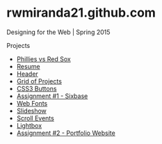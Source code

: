 # rwmiranda21.github.com

Designing for the Web | Spring 2015

Projects
* [Phillies vs Red Sox](http://rwmiranda21.github.com/phillies "Phillies vs Red Sox")
* [Resume](http://rwmiranda21.github.com/resume "Resume")
* [Header](http://rwmiranda21.github.com/header "Header")
* [Grid of Projects](http://irwmiranda21.github.com/grid "Grid")
* [CSS3 Buttons](http://rwmiranda21.github.com/css3-button "CSS3 Buttons")
* [Assignment #1 - Sixbase](http://rwmiranda21.github.com/assignment1 "Assignment #1")
* [Web Fonts](http://rwmiranda21.github.com/web-fonts "Web Fonts")
* [Slideshow](http://rwmiranda21.github.com/slideshow "Slideshow")
* [Scroll Events](http://rwmiranda21.github.com/scrolling "Scroll Events")
* [Lightbox](http://rwmiranda21.github.com/lightbox "Lightbox")
* [Assignment #2 - Portfolio Website](http://rwmiranda21.github.com/assignment2 "Assignment #2")
